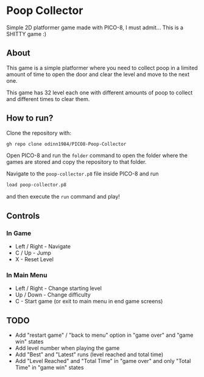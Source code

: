 # Poop Collector
Simple 2D platformer game made with PICO-8, I must admit... This is a SHITTY game :)

## About
This game is a simple platformer where you need to collect poop in a limited amount of time to open the door and clear the level and move to the next one.

This game has 32 level each one with different amounts of poop to collect and different times to clear them.

## How to run?
Clone the repository with:
```bash
gh repo clone odinn1984/PICO8-Poop-Collector
```

Open PICO-8 and run the `folder` command to open the folder where the games are stored and copy the repository to that folder.

Navigate to the `poop-collector.p8` file inside PICO-8 and run 
```bash
load poop-collector.p8
``` 
and then execute the `run` command and play!

## Controls

### In Game
* Left / Right - Navigate
* C / Up - Jump
* X - Reset Level

### In Main Menu
* Left / Right - Change starting level
* Up / Down - Change difficulty
* C - Start game (or exit to main menu in end game screens)

## TODO
* Add "restart game" / "back to menu" option in "game over" and "game win" states
* Add level number when playing the game
* Add "Best" and "Latest" runs (level reached and total time)
* Add "Level Reached" and "Total Time" in "game over" and only "Total Time" in "game win" states

